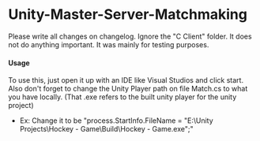 # Unity-Master-Server-Matchmaking

Please write all changes on changelog.
Ignore the "C Client" folder. It does not do anything important. It was mainly for testing purposes.

#### Usage
To use this, just open it up with an IDE like Visual Studios and click start.
Also don't forget to change the Unity Player path on file Match.cs to what you have locally. (That .exe refers to the built unity player for the unity project)
- Ex: Change it to be "process.StartInfo.FileName = "E:\\Unity Projects\\Hockey - Game\\Build\\Hockey - Game.exe";"
